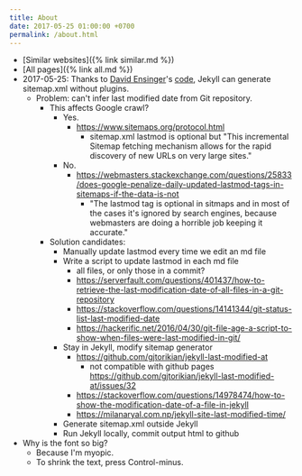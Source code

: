 ```yaml
---
title: About
date: 2017-05-25 01:00:00 +0700
permalink: /about.html
---
```


- [Similar websites]({% link similar.md %})
- [All pages]({% link all.md %})
- 2017-05-25:
Thanks to [David Ensinger](http://davidensinger.com/)'s
[code](http://davidensinger.com/2013/11/building-a-better-sitemap-xml-with-jekyll/),
Jekyll can generate sitemap.xml without plugins.
    - Problem: can't infer last modified date from Git repository.
        - This affects Google crawl?
            - Yes.
                - https://www.sitemaps.org/protocol.html
                    - sitemap.xml lastmod is optional but
                    "This incremental Sitemap fetching mechanism allows for the rapid discovery of new URLs on very large sites."
            - No.
                - https://webmasters.stackexchange.com/questions/25833/does-google-penalize-daily-updated-lastmod-tags-in-sitemaps-if-the-data-is-not
                    - "The lastmod tag is optional in sitmaps and in most of the cases it's ignored by search engines,
                    because webmasters are doing a horrible job keeping it accurate."
        - Solution candidates:
            - Manually update lastmod every time we edit an md file
            - Write a script to update lastmod in each md file
                - all files, or only those in a commit?
                - https://serverfault.com/questions/401437/how-to-retrieve-the-last-modification-date-of-all-files-in-a-git-repository
                - https://stackoverflow.com/questions/14141344/git-status-list-last-modified-date
                - https://hackerific.net/2016/04/30/git-file-age-a-script-to-show-when-files-were-last-modified-in-git/
            - Stay in Jekyll, modify sitemap generator
                - https://github.com/gjtorikian/jekyll-last-modified-at
                    - not compatible with github pages https://github.com/gjtorikian/jekyll-last-modified-at/issues/32
                - https://stackoverflow.com/questions/14978474/how-to-show-the-modification-date-of-a-file-in-jekyll
                - https://milanaryal.com.np/jekyll-site-last-modified-time/
            - Generate sitemap.xml outside Jekyll
            - Run Jekyll locally, commit output html to github
- Why is the font so big?
    - Because I'm myopic.
    - To shrink the text, press Control-minus.
